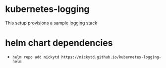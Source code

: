 # kubernetes-logging

This setup provisions a sample [logging](https://github.com/nickytd/kubernetes-logging-helm) stack

# helm chart dependencies
* ```helm repo add nickytd https://nickytd.github.io/kubernetes-logging-helm```
